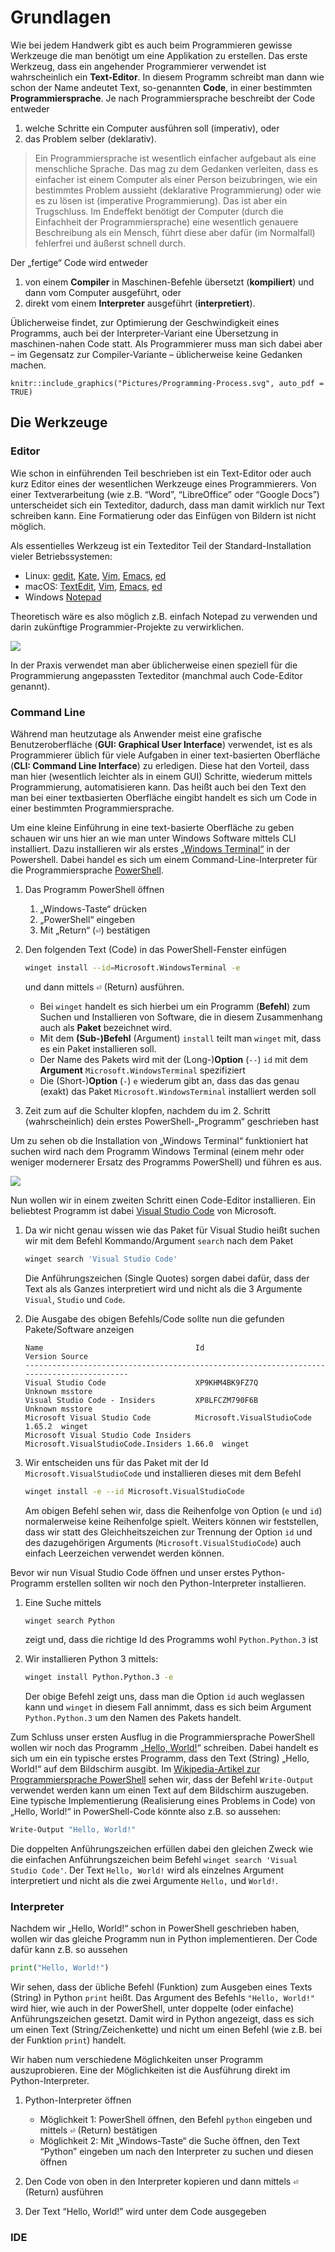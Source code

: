 # Grundlagen

Wie bei jedem Handwerk gibt es auch beim Programmieren gewisse Werkzeuge die man benötigt um eine Applikation zu erstellen. Das erste Werkzeug, dass ein angehender Programmierer verwendet ist wahrscheinlich ein **Text-Editor**. In diesem Programm schreibt man dann wie schon der Name andeutet Text, so-genannten **Code**, in einer bestimmten **Programmiersprache**. Je nach Programmiersprache beschreibt der Code entweder

1. welche Schritte ein Computer ausführen soll (imperativ), oder
2. das Problem selber (deklarativ).

> Ein Programmiersprache ist wesentlich einfacher aufgebaut als eine menschliche Sprache. Das mag zu dem Gedanken verleiten, dass es einfacher ist einem Computer als einer Person beizubringen, wie ein bestimmtes Problem aussieht (deklarative Programmierung) oder wie es zu lösen ist (imperative Programmierung). Das ist aber ein Trugschluss. Im Endeffekt benötigt der Computer (durch die Einfachheit der Programmiersprache) eine wesentlich genauere Beschreibung als ein Mensch, führt diese aber dafür (im Normalfall) fehlerfrei und äußerst schnell durch.

Der „fertige“ Code wird entweder

1. von einem **Compiler** in Maschinen-Befehle übersetzt (**kompiliert**) und dann vom Computer ausgeführt, oder
2. direkt vom einem **Interpreter** ausgeführt (**interpretiert**).

Üblicherweise findet, zur Optimierung der Geschwindigkeit eines Programms, auch bei der Interpreter-Variant eine Übersetzung in maschinen-nahen Code statt. Als Programmierer muss man sich dabei aber – im Gegensatz zur Compiler-Variante – üblicherweise keine Gedanken machen.

```{r, fig.align="center", echo=FALSE}
knitr::include_graphics("Pictures/Programming-Process.svg", auto_pdf = TRUE)
```

## Die Werkzeuge

### Editor

Wie schon in einführenden Teil beschrieben ist ein Text-Editor oder auch kurz Editor eines der wesentlichen Werkzeuge eines Programmierers. Von einer Textverarbeitung (wie z.B. “Word”, “LibreOffice” oder “Google Docs”) unterscheidet sich ein Texteditor, dadurch, dass man damit wirklich nur Text schreiben kann. Eine Formatierung oder das Einfügen von Bildern ist nicht möglich.

Als essentielles Werkzeug ist ein Texteditor Teil der Standard-Installation vieler Betriebssystemen:

- Linux: [gedit][], [Kate][], [Vim][], [Emacs][], [ed][]
- macOS: [TextEdit][], [Vim][], [Emacs][], [ed][]
- Windows [Notepad][]

[ed]: https://www.gnu.org/fun/jokes/ed-msg.html
[emacs]: https://en.wikipedia.org/wiki/Emacs
[gedit]: https://en.wikipedia.org/wiki/Gedit
[kate]: https://en.wikipedia.org/wiki/Kate_(text_editor)
[notepad]: https://en.wikipedia.org/wiki/Windows_Notepad
[textedit]: https://en.wikipedia.org/wiki/TextEdit
[vim]: https://en.wikipedia.org/wiki/Vim_(text_editor)

Theoretisch wäre es also möglich z.B. einfach Notepad zu verwenden und darin zukünftige Programmier-Projekte zu verwirklichen.

![](Pictures/Notepad.png)

In der Praxis verwendet man aber üblicherweise einen speziell für die Programmierung angepassten Texteditor (manchmal auch Code-Editor genannt).

### Command Line

Während man heutzutage als Anwender meist eine grafische Benutzeroberfläche (**GUI: Graphical User Interface**) verwendet, ist es als Programmierer üblich für viele Aufgaben in einer text-basierten Oberfläche (**CLI: Command Line Interface**) zu erledigen. Diese hat den Vorteil, dass man hier (wesentlich leichter als in einem GUI) Schritte, wiederum mittels Programmierung, automatisieren kann. Das heißt auch bei den Text den man bei einer textbasierten Oberfläche eingibt handelt es sich um Code in einer bestimmten Programmiersprache.

Um eine kleine Einführung in eine text-basierte Oberfläche zu geben schauen wir uns hier an wie man unter Windows Software mittels CLI installiert. Dazu installieren wir als erstes [„Windows Terminal“](https://github.com/microsoft/terminal) in der Powershell. Dabei handel es sich um einem Command-Line-Interpreter für die Programmiersprache [PowerShell][].

[powershell]: https://en.wikipedia.org/wiki/PowerShell

1. Das Programm PowerShell öffnen
   1. „Windows-Taste“ drücken
   2. „PowerShell“ eingeben
   3. Mit „Return“ (<kbd>⏎</kbd>) bestätigen
2. Den folgenden Text (Code) in das PowerShell-Fenster einfügen

   ```sh
   winget install --id=Microsoft.WindowsTerminal -e
   ```

   und dann mittels <kbd>⏎</kbd> (Return) ausführen.

   - Bei `winget` handelt es sich hierbei um ein Programm (**Befehl**) zum Suchen und Installieren von Software, die in diesem Zusammenhang auch als **Paket** bezeichnet wird.
   - Mit dem **(Sub-)Befehl** (Argument) `install` teilt man `winget` mit, dass es ein Paket installieren soll.
   - Der Name des Pakets wird mit der (Long-)**Option** (`--`) `id` mit dem **Argument** `Microsoft.WindowsTerminal` spezifiziert
   - Die (Short-)**Option** (`-`) `e` wiederum gibt an, dass das das genau (exakt) das Paket `Microsoft.WindowsTerminal` installiert werden soll

3. Zeit zum auf die Schulter klopfen, nachdem du im 2. Schritt (wahrscheinlich) dein erstes PowerShell-„Programm“ geschrieben hast

Um zu sehen ob die Installation von „Windows Terminal“ funktioniert hat suchen wird nach dem Programm Windows Terminal (einem mehr oder weniger modernerer Ersatz des Programms PowerShell) und führen es aus.

![](Pictures/Windows%20Terminal.png)

Nun wollen wir in einem zweiten Schritt einen Code-Editor installieren. Ein beliebtest Programm ist dabei [Visual Studio Code](https://github.com/microsoft/vscode) von Microsoft.

1. Da wir nicht genau wissen wie das Paket für Visual Studio heißt suchen wir mit dem Befehl Kommando/Argument `search` nach dem Paket

   ```sh
   winget search 'Visual Studio Code'
   ```

   Die Anführungszeichen (Single Quotes) sorgen dabei dafür, dass der Text als als Ganzes interpretiert wird und nicht als die 3 Argumente `Visual`, `Studio` und `Code`.

2. Die Ausgabe des obigen Befehls/Code sollte nun die gefunden Pakete/Software anzeigen

   ```
   Name                                  Id                                  Version Source
   ------------------------------------------------------------------------------------------
   Visual Studio Code                    XP9KHM4BK9FZ7Q                      Unknown msstore
   Visual Studio Code - Insiders         XP8LFCZM790F6B                      Unknown msstore
   Microsoft Visual Studio Code          Microsoft.VisualStudioCode          1.65.2  winget
   Microsoft Visual Studio Code Insiders Microsoft.VisualStudioCode.Insiders 1.66.0  winget
   ```

3. Wir entscheiden uns für das Paket mit der Id `Microsoft.VisualStudioCode` und installieren dieses mit dem Befehl

   ```sh
   winget install -e --id Microsoft.VisualStudioCode
   ```

   Am obigen Befehl sehen wir, dass die Reihenfolge von Option (`e` und `id`) normalerweise keine Reihenfolge spielt. Weiters können wir feststellen, dass wir statt des Gleichheitszeichen zur Trennung der Option `id` und des dazugehörigen Arguments (`Microsoft.VisualStudioCode`) auch einfach Leerzeichen verwendet werden können.

Bevor wir nun Visual Studio Code öffnen und unser erstes Python-Programm erstellen sollten wir noch den Python-Interpreter installieren.

1. Eine Suche mittels

   ```sh
   winget search Python
   ```

   zeigt und, dass die richtige Id des Programms wohl `Python.Python.3` ist

2. Wir installieren Python 3 mittels:

   ```sh
   winget install Python.Python.3 -e
   ```

   Der obige Befehl zeigt uns, dass man die Option `id` auch weglassen kann und `winget` in diesem Fall annimmt, dass es sich beim Argument `Python.Python.3` um den Namen des Pakets handelt.

Zum Schluss unser ersten Ausflug in die Programmiersprache PowerShell wollen wir noch das Programm „[Hello, World!](https://en.wikipedia.org/wiki/%22Hello,_World!%22_program)“ schreiben. Dabei handelt es sich um ein ein typische erstes Programm, dass den Text (String) „Hello, World!“ auf dem Bildschirm ausgibt. Im [Wikipedia-Artikel zur Programmiersprache PowerShell][powershell] sehen wir, dass der Befehl `Write-Output` verwendet werden kann um einen Text auf dem Bildschirm auszugeben. Eine typische Implementierung (Realisierung eines Problems in Code) von „Hello, World!“ in PowerShell-Code könnte also z.B. so aussehen:

```sh
Write-Output "Hello, World!"
```

Die doppelten Anführungszeichen erfüllen dabei den gleichen Zweck wie die einfachen Anführungszeichen beim Befehl `winget search 'Visual Studio Code'`. Der Text `Hello, World!` wird als einzelnes Argument interpretiert und nicht als die zwei Argumente `Hello,` und `World!`.

### Interpreter

Nachdem wir „Hello, World!“ schon in PowerShell geschrieben haben, wollen wir das gleiche Programm nun in Python implementieren. Der Code dafür kann z.B. so aussehen

```py
print("Hello, World!")
```

Wir sehen, dass der übliche Befehl (Funktion) zum Ausgeben eines Texts (String) in Python `print` heißt. Das Argument des Befehls `"Hello, World!"` wird hier, wie auch in der PowerShell, unter doppelte (oder einfache) Anführungszeichen gesetzt. Damit wird in Python angezeigt, dass es sich um einen Text (String/Zeichenkette) und nicht um einen Befehl (wie z.B. bei der Funktion `print`) handelt.

Wir haben num verschiedene Möglichkeiten unser Programm auszuprobieren. Eine der Möglichkeiten ist die Ausführung direkt im Python-Interpreter.

1. Python-Interpreter öffnen

   - Möglichkeit 1: PowerShell öffnen, den Befehl `python` eingeben und mittels <kbd>⏎</kbd> (Return) bestätigen
   - Möglichkeit 2: Mit „Windows-Taste“ die Suche öffnen, den Text “Python” eingeben um nach den Interpreter zu suchen und diesen öffnen

2. Den Code von oben in den Interpreter kopieren und dann mittels <kbd>⏎</kbd> (Return) ausführen

3. Der Text “Hello, World!” wird unter dem Code ausgegeben

### IDE
